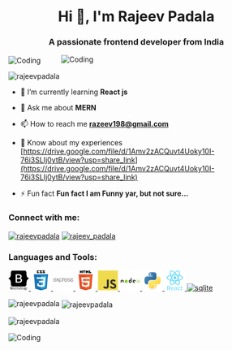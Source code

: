 <h1 align="center">Hi 👋, I'm Rajeev Padala</h1>
<h3 align="center">A passionate frontend developer from India</h3>
<img align="center" alt="Coding" width="600" src="https://camo.githubusercontent.com/56362def1bbc81d47e30e00d1f680d6698e05f1175c47957ef4a058ff3a840d5/68747470733a2f2f6c66736f6c7574696f6e732e6e65742f77702d636f6e74656e742f75706c6f6164732f323032312f31322f46756c6c2d537461636b2d446576656c6f706d656e742d46656174757265642d496d6167652d4c6576656c466976652d536f6c7574696f6e732e676966">
<img align="right" alt="Coding" width="400" src="https://miro.medium.com/v2/resize:fit:800/1*eg4zTacGA7wQfxNJ7BgOCw.jpeg">

<p align="left"> <img src="https://komarev.com/ghpvc/?username=rajeevpadala&label=Profile%20views&color=0e75b6&style=flat" alt="rajeevpadala" /> </p>

- 🌱 I’m currently learning **React js**

- 💬 Ask me about **MERN**

- 📫 How to reach me **razeev198@gmail.com**

- 📄 Know about my experiences [https://drive.google.com/file/d/1Amv2zACQuvt4Uoky10I-76i3SLIj0ytB/view?usp=share_link](https://drive.google.com/file/d/1Amv2zACQuvt4Uoky10I-76i3SLIj0ytB/view?usp=share_link)

- ⚡ Fun fact **Fun fact I am Funny yar, but not sure...**

<h3 align="left">Connect with me:</h3>
<p align="left">
<a href="https://linkedin.com/in/rajeevpadala" target="blank"><img align="center" src="https://raw.githubusercontent.com/rahuldkjain/github-profile-readme-generator/master/src/images/icons/Social/linked-in-alt.svg" alt="rajeevpadala" height="30" width="40" /></a>
<a href="https://instagram.com/rajeev_padala" target="blank"><img align="center" src="https://raw.githubusercontent.com/rahuldkjain/github-profile-readme-generator/master/src/images/icons/Social/instagram.svg" alt="rajeev_padala" height="30" width="40" /></a>
</p>

<h3 align="left">Languages and Tools:</h3>
<p align="left"> <a href="https://getbootstrap.com" target="_blank" rel="noreferrer"> <img src="https://raw.githubusercontent.com/devicons/devicon/master/icons/bootstrap/bootstrap-plain-wordmark.svg" alt="bootstrap" width="40" height="40"/> </a> <a href="https://www.w3schools.com/css/" target="_blank" rel="noreferrer"> <img src="https://raw.githubusercontent.com/devicons/devicon/master/icons/css3/css3-original-wordmark.svg" alt="css3" width="40" height="40"/> </a> <a href="https://expressjs.com" target="_blank" rel="noreferrer"> <img src="https://raw.githubusercontent.com/devicons/devicon/master/icons/express/express-original-wordmark.svg" alt="express" width="40" height="40"/> </a> <a href="https://www.w3.org/html/" target="_blank" rel="noreferrer"> <img src="https://raw.githubusercontent.com/devicons/devicon/master/icons/html5/html5-original-wordmark.svg" alt="html5" width="40" height="40"/> </a> <a href="https://developer.mozilla.org/en-US/docs/Web/JavaScript" target="_blank" rel="noreferrer"> <img src="https://raw.githubusercontent.com/devicons/devicon/master/icons/javascript/javascript-original.svg" alt="javascript" width="40" height="40"/> </a> <a href="https://nodejs.org" target="_blank" rel="noreferrer"> <img src="https://raw.githubusercontent.com/devicons/devicon/master/icons/nodejs/nodejs-original-wordmark.svg" alt="nodejs" width="40" height="40"/> </a> <a href="https://www.python.org" target="_blank" rel="noreferrer"> <img src="https://raw.githubusercontent.com/devicons/devicon/master/icons/python/python-original.svg" alt="python" width="40" height="40"/> </a> <a href="https://reactjs.org/" target="_blank" rel="noreferrer"> <img src="https://raw.githubusercontent.com/devicons/devicon/master/icons/react/react-original-wordmark.svg" alt="react" width="40" height="40"/> </a> <a href="https://www.sqlite.org/" target="_blank" rel="noreferrer"> <img src="https://www.vectorlogo.zone/logos/sqlite/sqlite-icon.svg" alt="sqlite" width="40" height="40"/> </a> </p>

<p><img align="left" src="https://github-readme-stats.vercel.app/api/top-langs?username=rajeevpadala&show_icons=true&locale=en&layout=compact" alt="rajeevpadala" /></p>

<p>&nbsp;<img align="center" src="https://github-readme-stats.vercel.app/api?username=rajeevpadala&show_icons=true&locale=en" alt="rajeevpadala" /></p>

<p><img align="center" src="https://github-readme-streak-stats.herokuapp.com/?user=rajeevpadala&" alt="rajeevpadala" /></p>

<img align="center" alt="Coding" width="400" src="https://camo.githubusercontent.com/981201c7304431ca41ef0df9cde5ef444dbaa5b6eacbe74f35887f600247ca33/68747470733a2f2f6d656469612e74656e6f722e636f6d2f6262624e367855464c715941414141692f7468616e6b732e676966">
